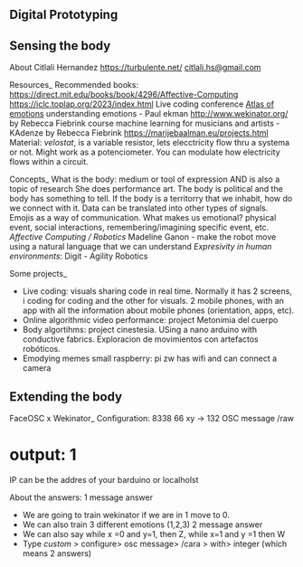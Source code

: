 ## Digital Prototyping

## Sensing the body
About Citlali Hernandez
https://turbulente.net/
citlali.hs@gmail.com

Resources_
Recommended books: https://direct.mit.edu/books/book/4296/Affective-Computing
https://iclc.toplap.org/2023/index.html Live coding conference
[Atlas of emotions](https://atlasofemotions.org/)
understanding emotions - Paul ekman 
http://www.wekinator.org/ by Rebecca Fiebrink 
course machine learning for musicians and artists - KAdenze by Rebecca Fiebrink 
https://marijebaalman.eu/projects.html
Material: *velostat*, is a variable resistor, lets elecctricity flow thru a systema or not. Might work as a potenciometer. You can modulate how electricity flows within a circuit. 


Concepts_
What is the body: medium or tool of expression AND is also a topic of research
She does performance art. The body is political and the body has something to tell. 
If the body is a territorry that we inhabit, how do we connect with it. 
Data can be translated into other types of signals. 
Emojis as a way of communication. 
What makes us emotional? physical event, social interactions, remembering/imagining specific event, etc. 
*Affective Computing / Robotics* Madeline Ganon - make the robot move using a natural language that we can understand
*Expresivity in human environments*: Digit - Agility Robotics


Some projects_
- Live coding: visuals sharing code in real time. Normally it has 2 screens, i coding for coding and the other for visuals. 2 mobile phones, with an app with all the information about mobile phones (orientation, apps, etc). 
- Online algorithmic video performance: project Metonimia del cuerpo 
- Body algortihms: project cinestesia. USing a nano arduino with conductive fabrics. Exploracion de movimientos con artefactos robóticos. 
- Emodying memes small raspberry: pi zw has wifi and can connect a camera 


## Extending the body

FaceOSC x Wekinator_
Configuration: 
8338
66 xy -> 132
OSC message /raw
# output: 1
IP can be the addres of your barduino or localholst

About the answers:
1 message answer
- We are going to train wekinator if we are in 1 move to 0. 
- We can also train 3 different emotions (1,2,3)
2 message answer
- We can also say while x =0 and y=1, then Z, while x=1 and y =1 then W
- Type *custom* > configure> osc message> /cara > with> integer (which means 2 answers)






